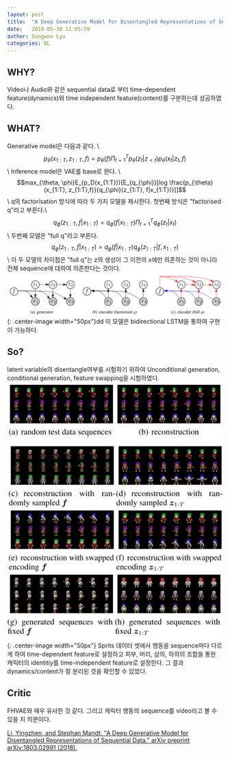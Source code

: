 ```yaml
---
layout: post
title:  "A Deep Generative Model for Disentangled Representations of Sequential Data"
date:   2018-05-30 11:05:59
author: Sungwon Lyu
categories: DL
---
```


## WHY? 
Video나 Audio와 같은 sequential data로 부터 time-dependent feature(dynamics)와 time independent feature(content)를 구분하는데 성공하였다. 

## WHAT?
Generative model은 다음과 같다. \\
$$p_{\theta}(x_{1:T}, z_{1:T}, f) = p_{\theta}(f)\Pi^T_{t=1} p_{\theta}(z_t|z_{< t})p_{\theta}(x_t|z_t, f)$$\\
Inference model은 VAE를 base로 한다. \\
$$max_{\theta, \phi}E_{p_D(x_{1:T})}[E_{q_{\phi}}[log \frac{p_{\theta}(x_{1:T}, z_{1:T},f)}{q_{\phi}(z_{1:T}, f|x_{1:T})}]]$$\\
q의 factorisation 방식에 따라 두 가지 모델을 제시한다. 첫번째 방식은 "factorised q"라고 부른다.\\
$$q_{\phi}(z_{1:T}, f|x_{1:T}) = q_{\phi}(f|x_{1:T})\Pi_{t=1}^T q_{\phi}(z_t|x_t)$$\\
두번째 모델은 "full q"라고 부른다.
$$q_{\phi}(z_{1:T}, f|x_{1:T}) = q_{\phi}(f|x_{1:T})q_{\phi}(z_{1:T}|f, x_{1:T})$$\\
이 두 모델의 차이점은 "full q"는 z의 생성이 그 이전의 x에만 의존하는 것이 아니라 전체 sequence에 대하여 의존한다는 것이다. 
![image](/assets/images/dgmdrs1.png){: .center-image width="50px"}dd
이 모델은 bidirectional LSTM을 통하여 구현이 가능하다. 

## So?
latent variable의 disentangle여부를 시험하기 위하여 Unconditional generation, conditional generation, feature swapping을 시험하였다. 
![image](/assets/images/dgmdrs2.png){: .center-image width="50px"}
Sprits 데이터 셋에서 행동을 sequence마다 다르게 하여 time-dependent feature로 설정하고 피부, 머리, 상의, 하의의 조합을 통한 캐릭터의 identitiy를 time-independent feature로 설정한다. 그 결과 dynamics/content가 잘 분리된 것을 확인할 수 있었다. 

## Critic
FHVAE와 매우 유사한 것 같다. 그리고 캐릭터 행동의 sequence를 video라고 볼 수 있을 지 의문이다. 

[Li, Yingzhen, and Stephan Mandt. "A Deep Generative Model for Disentangled Representations of Sequential Data." arXiv preprint arXiv:1803.02991 (2018).](https://arxiv.org/abs/1803.02991)
